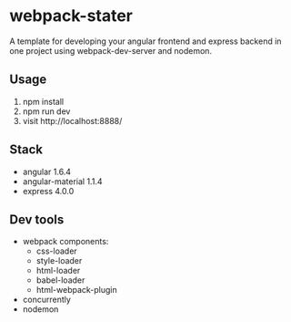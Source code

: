 # webpack-stater
A template for developing your angular frontend and express backend in one project using webpack-dev-server and nodemon.

## Usage
1. npm install
2. npm run dev
3. visit http://localhost:8888/

## Stack
* angular 1.6.4
* angular-material 1.1.4
* express 4.0.0

## Dev tools
* webpack components:
    * css-loader
    * style-loader
    * html-loader
    * babel-loader
    * html-webpack-plugin
* concurrently
* nodemon